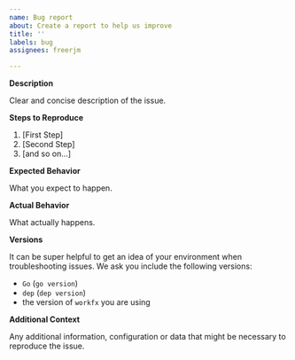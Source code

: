 ```yaml
---
name: Bug report
about: Create a report to help us improve
title: ''
labels: bug
assignees: freerjm

---
```


**Description**

Clear and concise description of the issue.

**Steps to Reproduce**

1. [First Step]
2. [Second Step]
3. [and so on...]

**Expected Behavior**

What you expect to happen.

**Actual Behavior**

What actually happens.

**Versions**

It can be super helpful to get an idea of your environment when troubleshooting issues. We ask you include the following versions:

- `Go` (`go version`)
- `dep` (`dep version`)
- the version of `workfx` you are using

**Additional Context**

Any additional information, configuration or data that might be necessary to reproduce the issue.
